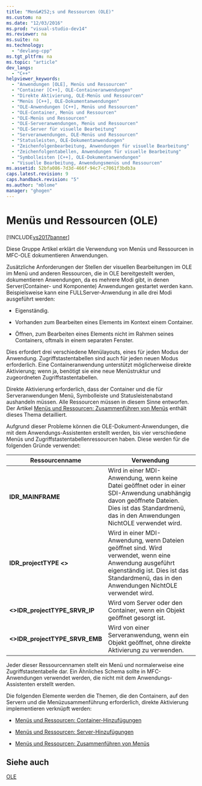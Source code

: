 ```yaml
---
title: "Men&#252;s und Ressourcen (OLE)"
ms.custom: na
ms.date: "12/03/2016"
ms.prod: "visual-studio-dev14"
ms.reviewer: na
ms.suite: na
ms.technology: 
  - "devlang-cpp"
ms.tgt_pltfrm: na
ms.topic: "article"
dev_langs: 
  - "C++"
helpviewer_keywords: 
  - "Anwendungen [OLE], Menüs und Ressourcen"
  - "Container [C++], OLE-Containeranwendungen"
  - "Direkte Aktivierung, OLE-Menüs und Ressourcen"
  - "Menüs [C++], OLE-Dokumentanwendungen"
  - "OLE-Anwendungen [C++], Menüs und Ressourcen"
  - "OLE-Container, Menüs und Ressourcen"
  - "OLE-Menüs und Ressourcen"
  - "OLE-Serveranwendungen, Menüs und Ressourcen"
  - "OLE-Server für visuelle Bearbeitung"
  - "Serveranwendungen, OLE-Menüs und Ressourcen"
  - "Statusleisten, OLE-Dokumentanwendungen"
  - "Zeichenfolgenbearbeitung, Anwendungen für visuelle Bearbeitung"
  - "Zeichenfolgentabellen, Anwendungen für visuelle Bearbeitung"
  - "Symbolleisten [C++], OLE-Dokumentanwendungen"
  - "Visuelle Bearbeitung, Anwendungsmenüs und Ressourcen"
ms.assetid: 52bfa086-7d3d-466f-94c7-c7061f3bdb3a
caps.latest.revision: 9
caps.handback.revision: "5"
ms.author: "mblome"
manager: "ghogen"
---
```

# Men&#252;s und Ressourcen (OLE)
[!INCLUDE[vs2017banner](../assembler/inline/includes/vs2017banner.md)]

Diese Gruppe Artikel erklärt die Verwendung von Menüs und Ressourcen in MFC\-OLE dokumentieren Anwendungen.  
  
 Zusätzliche Anforderungen der Stellen der visuellen Bearbeitungen im OLE im Menü und anderen Ressourcen, die in OLE bereitgestellt werden, dokumentieren Anwendungen, da es mehrere Modi gibt, in denen Server\(Container\- und Komponente\) Anwendungen gestartet werden kann.  Beispielsweise kann eine FULLServer\-Anwendung in alle drei Modi ausgeführt werden:  
  
-   Eigenständig.  
  
-   Vorhanden zum Bearbeiten eines Elements im Kontext einem Container.  
  
-   Öffnen, zum Bearbeiten eines Elements nicht im Rahmen seines Containers, oftmals in einem separaten Fenster.  
  
 Dies erfordert drei verschiedene Menülayouts, eines für jeden Modus der Anwendung.  Zugriffstastentabellen sind auch für jeden neuen Modus erforderlich.  Eine Containeranwendung unterstützt möglicherweise direkte Aktivierung; wenn ja, benötigt sie eine neue Menüstruktur und zugeordneten Zugriffstastentabellen.  
  
 Direkte Aktivierung erforderlich, dass der Container und die für Serveranwendungen Menü, Symbolleiste und Statusleistenabstand aushandeln müssen.  Alle Ressourcen müssen in diesem Sinne entworfen.  Der Artikel [Menüs und Ressourcen: Zusammenführen von Menüs](../mfc/menus-and-resources-menu-merging.md) enthält dieses Thema detailliert.  
  
 Aufgrund dieser Probleme können die OLE\-Dokument\-Anwendungen, die mit dem Anwendungs\-Assistenten erstellt werden, bis vier verschiedene Menüs und Zugriffstastentabellenressourcen haben.  Diese werden für die folgenden Gründe verwendet:  
  
|Ressourcenname|Verwendung|  
|--------------------|----------------|  
|**IDR\_MAINFRAME**|Wird in einer MDI\-Anwendung, wenn keine Datei geöffnet oder in einer SDI\-Anwendung unabhängig davon geöffnete Dateien.  Dies ist das Standardmenü, das in den Anwendungen NichtOLE verwendet wird.|  
|**IDR\_projectTYPE \<\>**|Wird in einer MDI\-Anwendung, wenn Dateien geöffnet sind.  Wird verwendet, wenn eine Anwendung ausgeführt eigenständig ist.  Dies ist das Standardmenü, das in den Anwendungen NichtOLE verwendet wird.|  
|**\<\>IDR\_projectTYPE\_SRVR\_IP**|Wird vom Server oder den Container, wenn ein Objekt geöffnet gesorgt ist.|  
|**\<\>IDR\_projectTYPE\_SRVR\_EMB**|Wird von einer Serveranwendung, wenn ein Objekt geöffnet, ohne direkte Aktivierung zu verwenden.|  
  
 Jeder dieser Ressourcennamen stellt ein Menü und normalerweise eine Zugriffstastentabelle dar.  Ein Ähnliches Schema sollte in MFC\-Anwendungen verwendet werden, die nicht mit dem Anwendungs\-Assistenten erstellt werden.  
  
 Die folgenden Elemente werden die Themen, die den Containern, auf den Servern und die Menüzusammenführung erforderlich, direkte Aktivierung implementieren verknüpft werden:  
  
-   [Menüs und Ressourcen: Container\-Hinzufügungen](../mfc/menus-and-resources-container-additions.md)  
  
-   [Menüs und Ressourcen: Server\-Hinzufügungen](../mfc/menus-and-resources-server-additions.md)  
  
-   [Menüs und Ressourcen: Zusammenführen von Menüs](../mfc/menus-and-resources-menu-merging.md)  
  
## Siehe auch  
 [OLE](../mfc/ole-in-mfc.md)